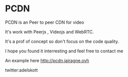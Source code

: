 PCDN
====


PCDN is an Peer to peer CDN for video

It's work with Peerjs , Videojs and WebRTC.

It's a prof of concept so don't focus on the code quality.

I hope you found it interresting and feel free to contact me 

An example here http://pcdn.jairagne.ovh



twitter:adelskott
